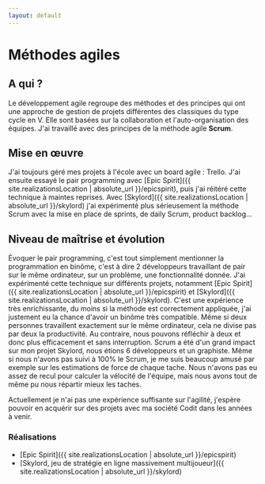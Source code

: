 ```yaml
---
layout: default
---
```

# Méthodes agiles

## A qui ?

Le développement agile regroupe des méthodes et des principes qui ont une approche de gestion de projets différentes des classiques du type cycle en V. Elle sont basées sur la collaboration et l'auto-organisation des équipes. J'ai travaillé avec des principes de la méthode agile **Scrum**.

## Mise en œuvre

J'ai toujours géré mes projets à l'école avec un board agile : Trello. J'ai ensuite essayé le pair programming avec [Epic Spirit]({{ site.realizationsLocation | absolute_url }}/epicspirit), puis j'ai réitéré cette technique à maintes reprises.
Avec [Skylord]({{ site.realizationsLocation | absolute_url }}/skylord) j'ai expérimenté plus sérieusement la méthode Scrum avec la mise en place de sprints, de daily Scrum, product backlog...

## Niveau de maîtrise et évolution

Évoquer le pair programming, c'est tout simplement mentionner la programmation en binôme, c'est à dire 2 développeurs travaillant de pair sur le même ordinateur, sur un problème, une fonctionnalité donnée. J'ai expérimenté cette technique sur différents projets, notamment [Epic Spirit]({{ site.realizationsLocation | absolute_url }}/epicspirit) et [Skylord]({{ site.realizationsLocation | absolute_url }}/skylord). C'est une expérience très enrichissante, du moins si la méthode est correctement appliquée, j'ai justement eu la chance d'avoir un binôme très compatible. Même si deux personnes travaillent exactement sur le même ordinateur, cela ne divise pas par deux la productivité. Au contraire, nous pouvons réfléchir à deux et donc plus efficacement et sans interruption.
Scrum a été d'un grand impact sur mon projet Skylord, nous étions 6 développeurs et un graphiste. Même si nous n'avons pas suivi à 100% le Scrum, je me suis beaucoup amusé par exemple sur les estimations de force de chaque tache. Nous n'avons pas eu assez de recul pour calculer la vélocité de l'équipe, mais nous avons tout de même pu nous répartir mieux les taches.

Actuellement je n'ai pas une expérience suffisante sur l'agilité, j'espère pouvoir en acquérir sur des projets avec ma société Codit dans les années à venir.

### Réalisations

* [Epic Spirit]({{ site.realizationsLocation | absolute_url }}/epicspirit)
* [Skylord, jeu de stratégie en ligne massivement multijoueur]({{ site.realizationsLocation | absolute_url }}/skylord)